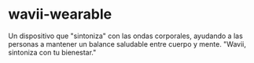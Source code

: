 # wavii-wearable
Un dispositivo que "sintoniza" con las ondas corporales, ayudando a las personas a mantener un balance saludable entre cuerpo y mente. "Wavii, sintoniza con tu bienestar."
